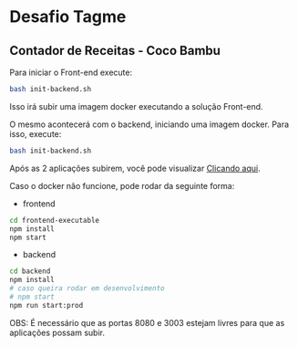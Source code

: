 # Desafio Tagme

## Contador de Receitas - Coco Bambu

Para iniciar o Front-end execute:

```sh
bash init-backend.sh
```

Isso irá subir uma imagem docker executando a solução Front-end.

O mesmo acontecerá com o backend, iniciando uma imagem docker. Para isso, execute:

```sh
bash init-backend.sh
```

Após as 2 aplicações subirem, você pode visualizar [Clicando aqui](http://localhost:8080/).

Caso o docker não funcione, pode rodar da seguinte forma:
- frontend
```sh
cd frontend-executable
npm install
npm start
```
- backend
```sh
cd backend
npm install
# caso queira rodar em desenvolvimento
# npm start
npm run start:prod
```

OBS: É necessário que as portas 8080 e 3003 estejam livres para que as aplicações possam subir.